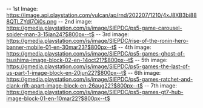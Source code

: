 -- 1st Image: https://image.api.playstation.com/vulcan/ap/rnd/202207/1210/4xJ8XB3bi888QTLZYdl7Oi0s.png
-- 2nd image: https://gmedia.playstation.com/is/image/SIEPDC/ps5-game-carousel-spider-man-3-15jan24?$800px--t$
-- 3rd image: https://gmedia.playstation.com/is/image/SIEPDC/rise-of-the-ronin-hero-banner-mobile-01-en-30mar23?$800px--t$
-- 4th image: https://gmedia.playstation.com/is/image/SIEPDC/ps5-games-ghost-of-tsushima-image-block-02-en-14oct21?$800px--t$
-- 5th image: https://gmedia.playstation.com/is/image/SIEPDC/ps5-games-the-last-of-us-part-1-image-block-en-20jun22?$800px--t$
-- 6th image: https://gmedia.playstation.com/is/image/SIEPDC/ps5-games-ratchet-and-clank-rift-apart-image-block-en-26aug22?$800px--t$
-- 7th image: https://gmedia.playstation.com/is/image/SIEPDC/ps5-games-gt7-hub-image-block-01-en-10mar22?$800px--t$
